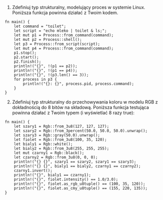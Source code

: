 1. Zdefiniuj typ strukturalny, modelujący proces w systemie Linux. Poniższa
   funkcja powinna działać z Twoim kodem.
```
fn main() {
    let command = "toilet";
    let script = "echo mleko | toilet & ls;";
    let mut p1 = Process::from_command(command);
    let mut p2 = Process::shell();
    let p3 = Process::from_script(script);
    let mut p4 = Process::from_command(command);
    p1.stop();
    p2.start();
    p2.finish();
    println!("{}", !(p1 == p2));
    println!("{}", !(p1 == p4));
    println!("{}", !(p3.len() == 3));
    for process in p3 {
        println!("{}: {}", process.pid, process.command);
    }
}
```

2. Zdefiniuj typ strukturalny do przechowywania koloru w modelu RGB z
   dokładnością do 8 bitów na składową. Poniższa funkcja testująca powinna
   działać z Twoim typem (i wyświetlać 8 razy true):
```
fn main() {
    let szary1 = Rgb::from_3u8(127, 127, 127);
    let szary2 = Rgb::from_3percent(50.0, 50.0, 50.0).unwrap();
    let szary3 = Rgb::gray(50.0).unwrap();
    let fiolet = Rgb::from_3u8(100, 35, 120);
    let bialy1 = Rgb::white();
    let bialy2 = Rgb::from_3u8(255, 255, 255);
    let mut czarny1 = Rgb::black();
    let czarny2 = Rgb::from_3u8(0, 0, 0);
    println!("{} {}", szary1 == szary2, szary1 == szary3);
    println!("{} {}", bialy1 == bialy2, czarny1 == czarny2);
    czarny1.invert();
    println!("{}", bialy1 == czarny1);
    println!("{}", fiolet.intensity() == 1.0/3.0);
    println!("{}", fiolet.as_rgb_u8tuple() == (100, 35, 120));
    println!("{}", fiolet.as_cmy_u8tuple() == (155, 220, 135));
}
```
